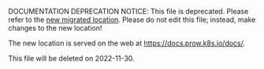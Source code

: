 DOCUMENTATION DEPRECATION NOTICE: This file is deprecated. Please refer to the
[new migrated
location](https://docs.prow.k8s.io/docs/components/core/tide/config/).
Please do not edit this file; instead, make changes to the new location!

The new location is served on the web at
https://docs.prow.k8s.io/docs/.

This file will be deleted on 2022-11-30.

